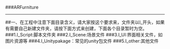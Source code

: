 ###ARFurniture

---
##一、在工程中注意下面目录含义，请大家按这个要求来，文件夹以I_开头，如果有需要自己新建文件夹，请按下面方式来创建，下面各个目录暂时为空。
###1.I_Script:脚本文件夹
###2.I_Scene:场景文件
###3.I_UI:界面相关文件，如图片资源等
###4.I_Unitypakage：常见的unity包文件
###5.I_other:其他文件